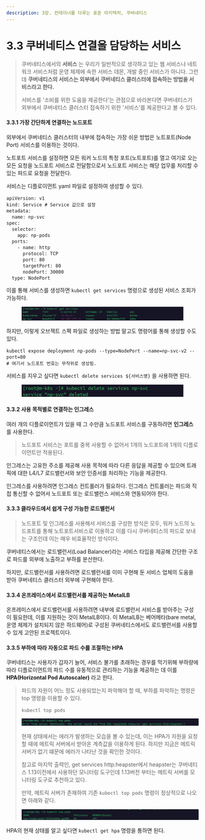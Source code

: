 ```yaml
---
description: 3장. 컨테이너를 다루는 표준 아키텍처, 쿠버네티스
---
```


# 3.3 쿠버네티스 연결을 담당하는 서비스

> 쿠버네티스에서의 **서비스** 는 우리가 일반적으로 생각하고 있는 웹 서비스나 네트워크 서비스처럼 운영 체제에 속한 서비스 데몬, 개발 중인 서비스가 아니다. 그런데 **쿠버네티스의 서비스는 외부에서 쿠버네티스 클러스터에 접속하는 방법을 서비스라고 한다.**
>
> 서비스를 '소비를 위한 도움을 제공한다'는 관점으로 바라본다면 쿠버네티스가 외부에서 쿠버네티스 클러스터 접속하기 위한 '서비스'를 제공한다고 볼 수 있다.

#### 3.3.1 가장 간단하게 연결하는 노드포트

외부에서 쿠버네티스 클러스터의 내부에 접속하는 가장 쉬운 방법은 노트포트(Node Port) 서비스를 이용하는 것이다.

노트포트 서비스를 설정하면 모든 워커 노드의 특정 포트(노트포트)를 열고 여기로 오는 모든 요청을 노드포트 서비스로 전달함으로서 노드포트 서비스는 해당 업무를 처리할 수 있는 파드로 요청을 전달한다.

서비스는 디플로이먼트 yaml 파일로 설정하여 생성할 수 있다.

```
apiVersion: v1
kind: Service # Service 값으로 설정
metadata:
  name: np-svc
spec:
  selector:
    app: np-pods 
  ports:
    - name: http
      protocol: TCP
      port: 80
      targetPort: 80
      nodePort: 30000
  type: NodePort
```

이를 통해 서비스를 생성하면 `kubectl get services` 명령으로 생성된 서비스 조회가 가능하다.

<figure><img src="../../.gitbook/assets/image-20230205173139001.png" alt=""><figcaption></figcaption></figure>

하지만, 이렇게 오브젝트 스펙 파일로 생성하는 방법 말고도 명령어를 통해 생성할 수도 있다.

```
kubectl expose deployment np-pods --type=NodePort --name=np-svc-v2 --port=80
# 여기서 노드포트 번호는 무작위로 생성됨.
```

서비스를 지우고 싶다면 `kubectl delete services ${서비스명}` 을 사용하면 된다.

<figure><img src="../../.gitbook/assets/image-20230205173407310.png" alt=""><figcaption></figcaption></figure>

#### 3.3.2 사용 목적별로 연결하는 인그레스

여러 개의 디플로이먼트가 있을 때 그 수만큼 노드포트 서비스를 구동하려면 **인그레스** 를 사용한다.

> 노드포트 서비스는 포트를 중복 사용할 수 없어서 1개의 노드포트에 1개의 디플로이먼트만 적용된다.

인그레스는 고유한 주소를 제공해 사용 목적에 따라 다른 응답을 제공할 수 있으며 트래픽에 대한 L4/L7 로드밸런서와 보안 인증서를 처리하는 기능을 제공한다.

인그레스를 사용하려면 인그레스 컨트롤러가 필요하다. 인그레스 컨트롤러는 파드와 직접 통신할 수 없어서 노드포트 또는 로드밸런스 서비스와 연동되어야 한다.

#### 3.3.3 클라우드에서 쉽게 구성 가능한 로드밸런서

> 노드포트 및 인그레스를 사용해서 서비스를 구성한 방식은 모두, 워커 노드의 노드포트를 통해 노트포트서비스로 이용하고 이를 다시 쿠버네티스의 파드로 보내는 구조인데 이는 매우 비효율적인 방식이다.

쿠버네티스에서는 로드밸런서(Load Balancer)라는 서비스 타입을 제공해 간단한 구조로 파드를 외부에 노출하고 부하를 분산한다.

하지만, 로드밸런서를 사용하려면 로드밸런서를 이미 구현해 둔 서비스 업체의 도움을 받아 쿠버네티스 클러스터 외부에 구현해야 한다.

#### 3.3.4 온프레미스에서 로드밸런서를 제공하는 MetalLB

온프레미스에서 로드밸런서를 사용하려면 내부에 로드밸런서 서비스를 받아주는 구성이 필요한데, 이를 지원하는 것이 MetalLB이다. 이 MetalLB는 베어메타(bare metal, 운영 체제가 설치되지 않은 하드웨어)로 구성된 쿠버네티스에서도 로드밸런서를 사용할 수 있게 고안된 프로젝트이다.

#### 3.3.5 부하에 따라 자동으로 파드 수를 조절하는 HPA

쿠버네티스는 사용자가 갑자기 늘어, 서비스 불가를 초래하는 경우를 막기위해 부하량에 따라 디플로이먼트의 파드 수를 유동적으로 관리하는 기능을 제공하는 데 이를 **HPA(Horizontal Pod Autoscaler)** 라고 한다.

> 파드의 자원이 어느 정도 사용되었는지 파악해야 할 때, 부하를 파악하는 명령은 top 명령을 이용할 수 있다.
>
> ```
> kubectl top pods
> ```
>
> ![](../../.gitbook/assets/image-20230205185202088.png)
>
> 현재 상태에서는 에러가 발생하는 모습을 볼 수 있는데, 이는 HPA가 자원을 요청할 때에 메트릭 서버에서 받아온 계측값을 이용하게 된다. 하지만 지금은 메트릭서버가 없기 떄문에 에러가 나타난 것을 확인한 것이다.
>
> 참고로 마지막 출력인, get services http:heapster에서 heapster는 쿠버네티스 1.13이전에서 사용하던 모니터링 도구인데 1.13버전 부터는 메트릭 서버를 모니터링 도구로 추천하고 있다.
>
> 만약, 메트릭 서버가 존재하여 기존 `kubectl top pods` 명령이 정상적으로 나오면 아래와 같다.
>
> ![](../../.gitbook/assets/image-20230205185643197.png)

HPA의 현재 상태를 알고 싶다면 `kubectl get hpa` 명령을 통하면 된다.
